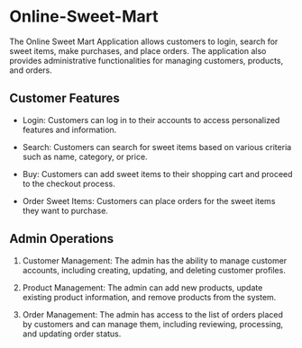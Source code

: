 # Online-Sweet-Mart


The Online Sweet Mart Application allows customers to login, search for sweet items, make purchases, and place orders. The application also provides administrative functionalities for managing customers, products, and orders.

## Customer Features

- Login: Customers can log in to their accounts to access personalized features and information.

- Search: Customers can search for sweet items based on various criteria such as name, category, or price.

- Buy: Customers can add sweet items to their shopping cart and proceed to the checkout process.

- Order Sweet Items: Customers can place orders for the sweet items they want to purchase.

## Admin Operations

1. Customer Management: The admin has the ability to manage customer accounts, including creating, updating, and deleting customer profiles.

2. Product Management: The admin can add new products, update existing product information, and remove products from the system.

3. Order Management: The admin has access to the list of orders placed by customers and can manage them, including reviewing, processing, and updating order status.

